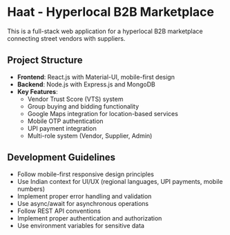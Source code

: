 <!-- Use this file to provide workspace-specific custom instructions to Copilot. For more details, visit https://code.visualstudio.com/docs/copilot/copilot-customization#_use-a-githubcopilotinstructionsmd-file -->

# Haat - Hyperlocal B2B Marketplace

This is a full-stack web application for a hyperlocal B2B marketplace connecting street vendors with suppliers.

## Project Structure
- **Frontend**: React.js with Material-UI, mobile-first design
- **Backend**: Node.js with Express.js and MongoDB
- **Key Features**: 
  - Vendor Trust Score (VTS) system
  - Group buying and bidding functionality
  - Google Maps integration for location-based services
  - Mobile OTP authentication
  - UPI payment integration
  - Multi-role system (Vendor, Supplier, Admin)

## Development Guidelines
- Follow mobile-first responsive design principles
- Use Indian context for UI/UX (regional languages, UPI payments, mobile numbers)
- Implement proper error handling and validation
- Use async/await for asynchronous operations
- Follow REST API conventions
- Implement proper authentication and authorization
- Use environment variables for sensitive data
